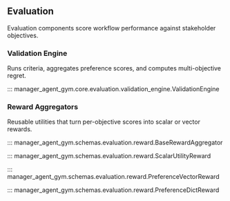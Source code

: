 ## Evaluation

Evaluation components score workflow performance against stakeholder objectives.

### Validation Engine

Runs criteria, aggregates preference scores, and computes multi-objective regret.

::: manager_agent_gym.core.evaluation.validation_engine.ValidationEngine

### Reward Aggregators

Reusable utilities that turn per-objective scores into scalar or vector rewards.

::: manager_agent_gym.schemas.evaluation.reward.BaseRewardAggregator

::: manager_agent_gym.schemas.evaluation.reward.ScalarUtilityReward

::: manager_agent_gym.schemas.evaluation.reward.PreferenceVectorReward

::: manager_agent_gym.schemas.evaluation.reward.PreferenceDictReward

